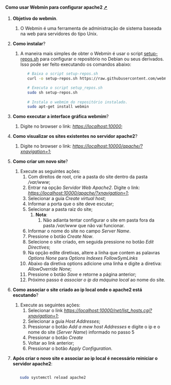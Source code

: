#### Como usar Webmin para configurar apache2 <a href="como_usar_webmin_para_configurar_apache2.html" target="_blank" title="Pressione aqui para expandir este documento em nova aba.">  ➚ </a>

1. **Objetivo do webmin**.
   1. O Webmin é uma ferramenta de administração de sistema baseada na web para servidores do tipo Unix.

2. **Como instalar**?
   1. A maneira mais simples de obter o Webmin é usar o script [setup-repos.sh](https://github.com/webmin/webmin/blob/master/setup-repos.sh) para configurar o repositório no Debian ou seus derivados. Isso pode ser feito executando os comandos abaixo:

      ```sh
         # Baixa o script setup-repos.sh 
         curl -o setup-repos.sh https://raw.githubusercontent.com/webmin/webmin/master/setup-repos.sh

         # Executa o script setup_repos.sh
         sudo sh setup-repos.sh  
         
         # Instala o webmim do repositório instalado. 
         sudo apt-get install webmin

      ```

3. **Como executar a interface gráfica webmim**?
   1. Digite no browser o link: _<https://localhost:10000>_;

4. **Como visualizar os sites existentes no servidor apache2**?
   1. Digite no browser o link: _<https://localhost:10000/apache/?xnavigation=1>_;

5. **Como criar um novo site**?
   1. Execute as seguintes ações:
      1. Com direitos de root, crie a pasta do site dentro da pasta _/var/www_;
      2. Entrar na opção _Servidor Web Apache2_. Digite o link: _<https://localhost:10000/apache/?xnavigation=1>_;
      3. Selecionar a guia _Create virtual host_;
      4. Informar a porta que o site deve escutar;
      5. Selecionar a pasta raiz do site;
         1. **Nota**:
            1. Não adianta tentar configurar o site em pasta fora da pasta _/var/www_ que não vai funcionar.
      6. Informar o nome do site no campo _Server Name_.
      7. Pressione o botão _Create Now_.
      8. Selecione o site criado, em seguida pressione no botão _Edit Directives_;
      9. Na opção edite diretivas, altere a linha que contem as palavras _Options None_ para _Options Indexes FollowSymLinks_
      10. Abaixo da diretiva options adicione uma linha e digite a diretiva: _AllowOverride None_;
      11. Pressione o botão _Save_ e retorne a página anterior;
      12. Próximo passo é _associar o ip da máquina local_ ao nome do site.

6. **Como associar o site criado ao ip local onde o apache2 está escutando**?
   1. Execute as seguintes ações:
      1. Selecionar o link _<https://localhost:10000/net/list_hosts.cgi?xnavigation=1>_;
      2. Selecionar a guia _Host Addresses_;
      3. Pressionar o botão _Add a mew host Addresses_ e digite o ip e o nome do site (_Server Name_) informado no passo 5
      4. Pressionar o botão _Create_
      5. Voltar ao link anterior;
      6. Pressionar o botão _Apply Configuration_.

7. **Após criar o novo site e associar ao ip local é necessário reiniciar o servidor apache2**:

   ```sh

      sudo systemctl reload apache2 

   ```